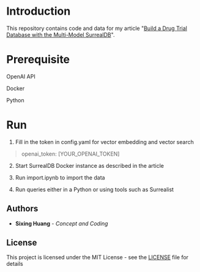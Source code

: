 
  
  

# Introduction

  

This repository contains code and data for my article "[Build a Drug Trial Database with the Multi-Model SurrealDB](https://dgg32.medium.com/build-a-drug-trial-database-with-the-multi-model-surrealdb-6a23c2b5faa3)".

  
  
  

  

# Prerequisite

OpenAI API  

Docker

Python

  
  

# Run

1. Fill in the token in config.yaml for vector embedding and vector search

>  openai_token: [YOUR_OPENAI_TOKEN]


2. Start SurrealDB Docker instance as described in the article  

3. Run import.ipynb to import the data

4. Run queries either in a Python or using tools such as Surrealist

## Authors

  

  

*  **Sixing Huang** - *Concept and Coding*

  

  

## License

  

  

This project is licensed under the MIT License - see the [LICENSE](LICENSE) file for details
